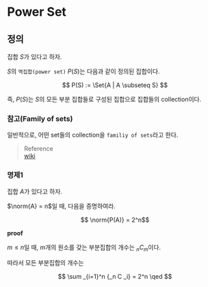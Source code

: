 # Power Set
## 정의
집합 $S$가 있다고 하자.

$S$의 `멱집합(power set)` $P(S)$는 다음과 같이 정의된 집합이다.

$$ P(S) := \Set{A | A \subseteq S} $$

즉, $P(S)$는 $S$의 모든 부분 집합들로 구성된 집합으로 집합들의 collection이다.

### 참고(Family of sets)
일반적으로, 어떤 set들의 collection을 `familiy of sets`라고 한다.

> Reference  
> [wiki](https://en.wikipedia.org/wiki/Family_of_sets)  


### 명제1
집합 $A$가 있다고 하자.

$\norm{A} = n$일 때, 다음을 증명하여라.

$$ \norm{P(A)} = 2^n$$

**proof**

$m \leq n$일 때, $m$개의 원소를 갖는 부분집합의 개수는 $_nC_m$이다.

따라서 모든 부분집합의 개수는

$$ \sum _{i=1}^n {_n C _i} = 2^n \qed $$
